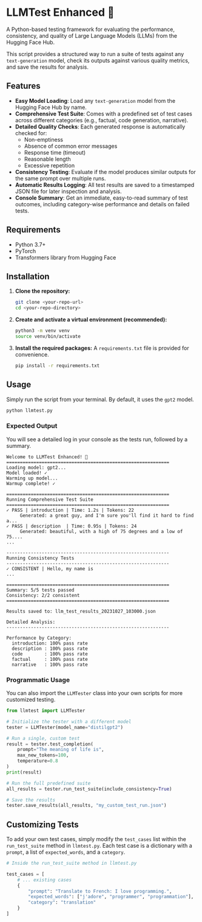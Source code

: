 # LLMTest Enhanced 🧪

A Python-based testing framework for evaluating the performance, consistency, and quality of Large Language Models (LLMs) from the Hugging Face Hub.

This script provides a structured way to run a suite of tests against any `text-generation` model, check its outputs against various quality metrics, and save the results for analysis.

## Features

- **Easy Model Loading**: Load any `text-generation` model from the Hugging Face Hub by name.
- **Comprehensive Test Suite**: Comes with a predefined set of test cases across different categories (e.g., factual, code generation, narrative).
- **Detailed Quality Checks**: Each generated response is automatically checked for:
    - Non-emptiness
    - Absence of common error messages
    - Response time (timeout)
    - Reasonable length
    - Excessive repetition
- **Consistency Testing**: Evaluate if the model produces similar outputs for the same prompt over multiple runs.
- **Automatic Results Logging**: All test results are saved to a timestamped JSON file for later inspection and analysis.
- **Console Summary**: Get an immediate, easy-to-read summary of test outcomes, including category-wise performance and details on failed tests.

## Requirements

- Python 3.7+
- PyTorch
- Transformers library from Hugging Face

## Installation

1.  **Clone the repository:**
    ```bash
    git clone <your-repo-url>
    cd <your-repo-directory>
    ```

2.  **Create and activate a virtual environment (recommended):**
    ```bash
    python3 -m venv venv
    source venv/bin/activate
    ```

3.  **Install the required packages:**
    A `requirements.txt` file is provided for convenience.
    ```bash
    pip install -r requirements.txt
    ```

## Usage

Simply run the script from your terminal. By default, it uses the `gpt2` model.

```bash
python llmtest.py
```

### Expected Output

You will see a detailed log in your console as the tests run, followed by a summary.

```
Welcome to LLMTest Enhanced! 🧪
============================================================
Loading model: gpt2...
Model loaded! ✓
Warming up model...
Warmup complete! ✓

============================================================
Running Comprehensive Test Suite
============================================================
✓ PASS | introduction | Time: 1.2s | Tokens: 22
     Generated: a great guy, and I'm sure you'll find it hard to find a...
✓ PASS | description  | Time: 0.95s | Tokens: 24
     Generated: beautiful, with a high of 75 degrees and a low of 75....
...

------------------------------------------------------------
Running Consistency Tests
------------------------------------------------------------
✓ CONSISTENT | Hello, my name is
...

============================================================
Summary: 5/5 tests passed
Consistency: 2/2 consistent
============================================================

Results saved to: llm_test_results_20231027_103000.json

Detailed Analysis:
------------------------------------------------------------

Performance by Category:
  introduction: 100% pass rate
  description : 100% pass rate
  code        : 100% pass rate
  factual     : 100% pass rate
  narrative   : 100% pass rate
```

### Programmatic Usage

You can also import the `LLMTester` class into your own scripts for more customized testing.

```python
from llmtest import LLMTester

# Initialize the tester with a different model
tester = LLMTester(model_name="distilgpt2")

# Run a single, custom test
result = tester.test_completion(
    prompt="The meaning of life is",
    max_new_tokens=100,
    temperature=0.8
)
print(result)

# Run the full predefined suite
all_results = tester.run_test_suite(include_consistency=True)

# Save the results
tester.save_results(all_results, "my_custom_test_run.json")
```

## Customizing Tests

To add your own test cases, simply modify the `test_cases` list within the `run_test_suite` method in `llmtest.py`. Each test case is a dictionary with a `prompt`, a list of `expected_words`, and a `category`.

```python
# Inside the run_test_suite method in llmtest.py

test_cases = [
    # ... existing cases
    {
        "prompt": "Translate to French: I love programming.",
        "expected_words": ["j'adore", "programmer", "programmation"],
        "category": "translation"
    }
]
```
